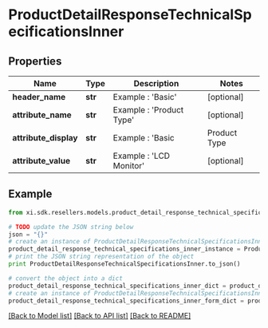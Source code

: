 # ProductDetailResponseTechnicalSpecificationsInner


## Properties

Name | Type | Description | Notes
------------ | ------------- | ------------- | -------------
**header_name** | **str** | Example : &#39;Basic&#39; | [optional] 
**attribute_name** | **str** | Example : &#39;Product Type&#39; | [optional] 
**attribute_display** | **str** | Example : &#39;Basic|Product Type|LCD Monitor&#39; | [optional] 
**attribute_value** | **str** | Example : &#39;LCD Monitor&#39; | [optional] 

## Example

```python
from xi.sdk.resellers.models.product_detail_response_technical_specifications_inner import ProductDetailResponseTechnicalSpecificationsInner

# TODO update the JSON string below
json = "{}"
# create an instance of ProductDetailResponseTechnicalSpecificationsInner from a JSON string
product_detail_response_technical_specifications_inner_instance = ProductDetailResponseTechnicalSpecificationsInner.from_json(json)
# print the JSON string representation of the object
print ProductDetailResponseTechnicalSpecificationsInner.to_json()

# convert the object into a dict
product_detail_response_technical_specifications_inner_dict = product_detail_response_technical_specifications_inner_instance.to_dict()
# create an instance of ProductDetailResponseTechnicalSpecificationsInner from a dict
product_detail_response_technical_specifications_inner_form_dict = product_detail_response_technical_specifications_inner.from_dict(product_detail_response_technical_specifications_inner_dict)
```
[[Back to Model list]](../README.md#documentation-for-models) [[Back to API list]](../README.md#documentation-for-api-endpoints) [[Back to README]](../README.md)


